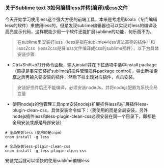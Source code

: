 ### 关于Sublime text 3如何编辑less并转(编译)成css文件

今天开始学习使用less这个强大方便的前端工具，本来是考虑用koala（专门编辑less的软件）来使用less的，但是发现sublime编辑器也可以实现对less的编译及高亮显示代码，这样既能少用一个软件还能扩展sublime的功能，何乐而不为。

> 在sublime里安装好less（less是指在sublime中less语法高亮的插件）和less2css（less2css是将less文件编译成css的sublime插件），以下为具体安装步骤:

- Ctrl+Shift+p打开命令面板，输入install并在下拉选项中选中install package（前提是事先安装好sublime的插件管理插件package control），弹出新搜索框之后再输入要安装的插件，然后下拉出现对应插件，点击安装。

> 安装好插件后还不能编译，必须安装nodeJs，并将nodejs配置为系统全局变量

- 使用nodejs的包管理工具npm安装nodejs扩展插件less和扩展插件less-plugin-clean-css，具体安装命令如下：（我使用的而是全局安装，另外nodejs插件less和less-plugin-clean-css必须安装在同一个目录下，即都是全局安装或都是局部安装）
```
# 全局安装less（使用的是cnpm）
cnpm install -g less

# 全局安装less-pligin-clean-css
cnpm install -g less-plugin-clean-css
```

安装完后就可以愉快的使用sublime编辑less
